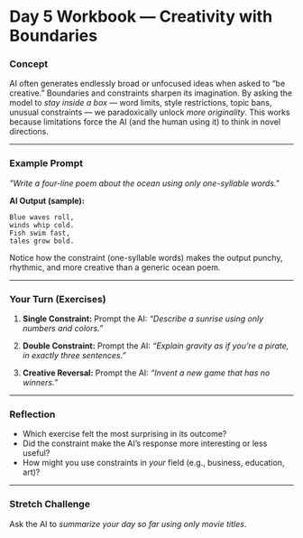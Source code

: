
# **Day 5 Workbook — Creativity with Boundaries**

### **Concept**

AI often generates endlessly broad or unfocused ideas when asked to “be creative.” Boundaries and constraints sharpen its imagination. By asking the model to *stay inside a box* — word limits, style restrictions, topic bans, unusual constraints — we paradoxically unlock *more originality*. This works because limitations force the AI (and the human using it) to think in novel directions.

---

### **Example Prompt**

*"Write a four-line poem about the ocean using only one-syllable words."*

**AI Output (sample):**

```
Blue waves roll,  
winds whip cold.  
Fish swim fast,  
tales grow bold.  
```

Notice how the constraint (one-syllable words) makes the output punchy, rhythmic, and more creative than a generic ocean poem.

---

### **Your Turn (Exercises)**

1. **Single Constraint:**
   Prompt the AI: *“Describe a sunrise using only numbers and colors.”*

2. **Double Constraint:**
   Prompt the AI: *“Explain gravity as if you’re a pirate, in exactly three sentences.”*

3. **Creative Reversal:**
   Prompt the AI: *“Invent a new game that has no winners.”*

---

### **Reflection**

* Which exercise felt the most surprising in its outcome?
* Did the constraint make the AI’s response more interesting or less useful?
* How might you use constraints in *your* field (e.g., business, education, art)?

---

### **Stretch Challenge**

Ask the AI to *summarize your day so far using only movie titles*.
